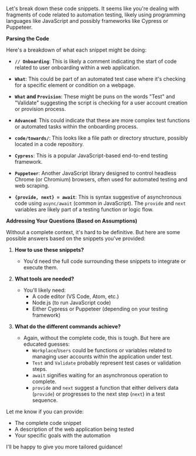   Let's break down these code snippets. It seems like you're dealing with fragments of code related to automation testing, likely using programming languages like JavaScript and possibly frameworks like Cypress or Puppeteer.

**Parsing the Code**

Here's a breakdown of what each snippet might be doing:

* **`// Onboarding`**: This is likely a comment indicating the start of code related to user onboarding within a web application.

* **`What`**: This could be part of an automated test case where it's checking for a specific element or condition on a webpage. 

* **`What` and `Provision`**: These might be puns on the words "Test" and "Validate" suggesting the script is checking for a user account creation or provision process.

* **`Advanced`**: This could indicate that these are more complex test functions or automated tasks within the onboarding process.

* **`code/towards/`**: This looks like a file path or directory structure, possibly located in a code repository.

* **`Cypress`**: This is a popular JavaScript-based end-to-end testing framework.

* **`Puppeteer`**: Another JavaScript library designed to control headless Chrome (or Chromium) browsers, often used for automated testing and web scraping. 

* **`{provide, next} = await`**: This is syntax suggestive of asynchronous code using `async/await` (common in JavaScript). The `provide` and `next` variables are likely part of a testing function or logic flow.



**Addressing Your Questions (Based on Assumptions)**

Without a complete context, it's hard to be definitive. But here are some possible answers based on the snippets you've provided:

1. **How to use these snippets?** 

   * You'd need the full code surrounding these snippets to integrate or execute them.

2. **What tools are needed?** 

   * You'll likely need:
      * A code editor (VS Code, Atom, etc.)
      * Node.js (to run JavaScript code)
      * Either Cypress or Puppeteer (depending on your testing framework)

3. **What do the different commands achieve?**

   * Again, without the complete code, this is tough. But here are educated guesses:
      * `Workplace`/`Users` could be functions or variables related to managing user accounts within the application under test.
      * `Test` and `Validate` probably represent test cases or validation steps. 
      * `await` signifies waiting for an asynchronous operation to complete.
      * `provide` and `next` suggest a function that either delivers data (`provide`) or progresses to the next step (`next`) in a test sequence.


Let me know if you can provide:

* The complete code snippet
* A description of the web application being tested
* Your specific goals with the automation

I'll be happy to give you more tailored guidance!